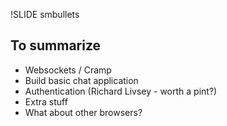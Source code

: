 !SLIDE smbullets
## To summarize

- Websockets / Cramp
- Build basic chat application
- Authentication (Richard Livsey - worth a pint?)
- Extra stuff
- What about other browsers?